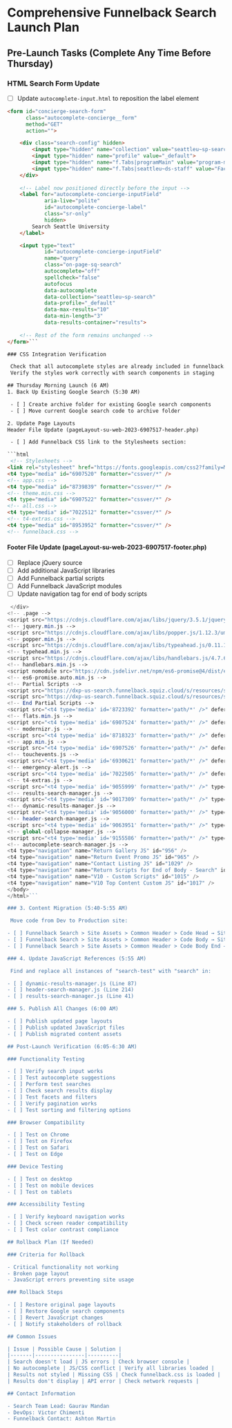 # Comprehensive Funnelback Search Launch Plan

## Pre-Launch Tasks (Complete Any Time Before Thursday)

### HTML Search Form Update
- [ ] Update `autocomplete-input.html` to reposition the label element

```html
<form id="concierge-search-form" 
      class="autocomplete-concierge__form" 
      method="GET" 
      action="">

    <div class="search-config" hidden>
        <input type="hidden" name="collection" value="seattleu~sp-search">
        <input type="hidden" name="profile" value="_default">
        <input type="hidden" name="f.Tabs|programMain" value="program-main">
        <input type="hidden" name="f.Tabs|seattleu~ds-staff" value="Faculty & Staff">
    </div>
    
    <!-- Label now positioned directly before the input -->
    <label for="autocomplete-concierge-inputField" 
            aria-live="polite" 
            id="autocomplete-concierge-label" 
            class="sr-only" 
            hidden>
        Search Seattle University
    </label>

    <input type="text" 
            id="autocomplete-concierge-inputField"
            name="query"
            class="on-page-sq-search"
            autocomplete="off"
            spellcheck="false"
            autofocus
            data-autocomplete
            data-collection="seattleu~sp-search"
            data-profile="_default"
            data-max-results="10"
            data-min-length="3"
            data-results-container="results">
    
    <!-- Rest of the form remains unchanged -->
</form>```

### CSS Integration Verification

 Check that all autocomplete styles are already included in funnelback.css
 Verify the styles work correctly with search components in staging

## Thursday Morning Launch (6 AM)
1. Back Up Existing Google Search (5:30 AM)

 - [ ] Create archive folder for existing Google search components
 - [ ] Move current Google search code to archive folder

2. Update Page Layouts
Header File Update (pageLayout-su-web-2023-6907517-header.php)

 - [ ] Add Funnelback CSS link to the Stylesheets section:

```html
 <!-- Stylesheets -->
<link rel="stylesheet" href="https://fonts.googleapis.com/css2?family=Montserrat:ital,wght@0,500;0,600;0,700;1,500;1,800&amp;family=Oswald:wght@300;700&amp;family=Roboto+Slab:wght@200;300&amp;display=swap" />
<t4 type="media" id="6907520" formatter="cssver/*" />
<!-- app.css -->
<t4 type="media" id="8739839" formatter="cssver/*" />
<!-- theme.min.css -->
<t4 type="media" id="6907522" formatter="cssver/*" />
<!-- all.css -->
<t4 type="media" id="7022512" formatter="cssver/*" />
<!-- t4-extras.css -->
<t4 type="media" id="8953952" formatter="cssver/*" />
<!-- funnelback.css -->
```

#### Footer File Update (pageLayout-su-web-2023-6907517-footer.php)

- [ ] Replace jQuery source
- [ ] Add additional JavaScript libraries
- [ ] Add Funnelback partial scripts
- [ ] Add Funnelback JavaScript modules
- [ ] Update navigation tag for end of body scripts

```php
 </div>
<!-- .page -->
<script src="https://cdnjs.cloudflare.com/ajax/libs/jquery/3.5.1/jquery.min.js" integrity="sha512-bLT0Qm9VnAYZDflyKcBaQ2gg0hSYNQrJ8RilYldYQ1FxQYoCLtUjuuRuZo+fjqhx/qtq/1itJ0C2ejDxltZVFg==" crossorigin="anonymous"></script>   
<!-- jquery.min.js -->
<script src="https://cdnjs.cloudflare.com/ajax/libs/popper.js/1.12.3/umd/popper.min.js" integrity="sha512-hJSZLjaUow3GsiAkjUBMxN4eaFysMaBvg7j6mkBeo219ZGmSe1eVhKaJJAj5GzGoD0j0Gr2/xNDzjeecdg+OCw==" crossorigin="anonymous"></script>
<!-- popper.min.js -->
<script src="https://cdnjs.cloudflare.com/ajax/libs/typeahead.js/0.11.1/typeahead.bundle.min.js" integrity="sha512-qOBWNAMfkz+vXXgbh0Wz7qYSLZp6c14R0bZeVX2TdQxWpuKr6yHjBIM69fcF8Ve4GUX6B6AKRQJqiiAmwvmUmQ==" crossorigin="anonymous"></script>
<!-- typehead.min.js -->
<script src="https://cdnjs.cloudflare.com/ajax/libs/handlebars.js/4.7.6/handlebars.min.js" integrity="sha512-zT3zHcFYbQwjHdKjCu6OMmETx8fJA9S7E6W7kBeFxultf75OPTYUJigEKX58qgyQMi1m1EgenfjMXlRZG8BXaw==" crossorigin="anonymous"></script>
<!-- handlebars.min.js -->
<script nomodule src="https://cdn.jsdelivr.net/npm/es6-promise@4/dist/es6-promise.auto.min.js"></script>
<!-- es6-promise.auto.min.js -->
<!-- Partial Scripts -->
<script src="https://dxp-us-search.funnelback.squiz.cloud/s/resources/seattleu~sp-search/_default/js/stencils.js"></script>
<script src="https://dxp-us-search.funnelback.squiz.cloud/s/resources/seattleu~sp-search/_default/js/handlebars-helpers.js"></script>
<!-- End Partial Scripts -->
<script src="<t4 type='media' id='8723392' formatter='path/*' />" defer></script>
<!-- flats.min.js -->
<script src="<t4 type='media' id='6907524' formatter='path/*' />" defer></script>
<!-- modernizr.js -->
<script src="<t4 type='media' id='8718323' formatter='path/*' />" defer></script>
<!-- app.min.js -->
<script src="<t4 type='media' id='6907526' formatter='path/*' />" defer></script>
<!-- touchevents.js -->
<script src="<t4 type='media' id='6930621' formatter='path/*' />" defer></script>
<!-- emergency-alert.js -->
<script src="<t4 type='media' id='7022505' formatter='path/*' />" defer></script>
<!-- t4-extras.js -->
<script src="<t4 type='media' id='9055999' formatter='path/*' />" type="module" defer></script>
<!-- results-search-manager.js -->
<script src="<t4 type='media' id='9017309' formatter='path/*' />" type="module" defer></script>
<!-- dynamic-results-manager.js -->
<script src="<t4 type='media' id='9056000' formatter='path/*' />" type="module" defer></script>
<!-- header-search-manager.js -->
<script src="<t4 type='media' id='9063951' formatter='path/*' />" type="module" defer></script>
<!-- global-collapse-manager.js -->
<script src="<t4 type='media' id='9155586' formatter='path/*' />" type="module" defer></script>
<!-- autocomplete-search-manager.js -->
<t4 type="navigation" name="Return Gallery JS" id="956" />
<t4 type="navigation" name="Return Event Promo JS" id="965" />
<t4 type="navigation" name="Contact Listing JS" id="1029" />
<t4 type="navigation" name="Return Scripts for End of Body - Search" id="1090" />
<t4 type="navigation" name="V10 - Custom Scripts" id="1015" />
<t4 type="navigation" name="V10 Top Content Custom JS" id="1017" />
</body>
</html>```

### 3. Content Migration (5:40-5:55 AM)

 Move code from Dev to Production site:

- [ ] Funnelback Search > Site Assets > Common Header > Code Head → Site Assets > Code - Head
- [ ] Funnelback Search > Site Assets > Common Header > Code Body → Site Assets > Code - Body Start
- [ ] Funnelback Search > Site Assets > Common Header > Code Body End → Site Assets > Code - Body End

### 4. Update JavaScript References (5:55 AM)

 Find and replace all instances of "search-test" with "search" in:

- [ ] dynamic-results-manager.js (Line 87)
- [ ] header-search-manager.js (Line 214)
- [ ] results-search-manager.js (Line 41)

### 5. Publish All Changes (6:00 AM)

- [ ] Publish updated page layouts
- [ ] Publish updated JavaScript files
- [ ] Publish migrated content assets

## Post-Launch Verification (6:05-6:30 AM)

### Functionality Testing

- [ ] Verify search input works
- [ ] Test autocomplete suggestions
- [ ] Perform test searches
- [ ] Check search results display
- [ ] Test facets and filters
- [ ] Verify pagination works
- [ ] Test sorting and filtering options

### Browser Compatibility

- [ ] Test on Chrome
- [ ] Test on Firefox
- [ ] Test on Safari
- [ ] Test on Edge

### Device Testing

- [ ] Test on desktop
- [ ] Test on mobile devices
- [ ] Test on tablets

### Accessibility Testing

- [ ] Verify keyboard navigation works
- [ ] Check screen reader compatibility
- [ ] Test color contrast compliance

## Rollback Plan (If Needed)

### Criteria for Rollback

- Critical functionality not working
- Broken page layout
- JavaScript errors preventing site usage

### Rollback Steps

- [ ] Restore original page layouts
- [ ] Restore Google search components
- [ ] Revert JavaScript changes
- [ ] Notify stakeholders of rollback

## Common Issues

| Issue | Possible Cause | Solution |
|-------|----------------|----------|
| Search doesn't load | JS errors | Check browser console |
| No autocomplete | JS/CSS conflict | Verify all libraries loaded |
| Results not styled | Missing CSS | Check funnelback.css is loaded |
| Results don't display | API error | Check network requests |

## Contact Information

- Search Team Lead: Gaurav Mandan
- DevOps: Victor Chimenti
- Funnelback Contact: Ashton Martin
